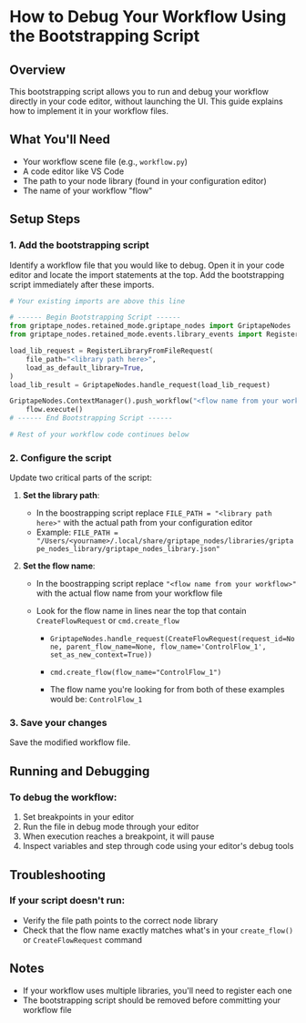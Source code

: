 # How to Debug Your Workflow Using the Bootstrapping Script

## Overview

This bootstrapping script allows you to run and debug your workflow directly in your code editor, without launching the UI. This guide explains how to implement it in your workflow files.

## What You'll Need

- Your workflow scene file (e.g., `workflow.py`)
- A code editor like VS Code
- The path to your node library (found in your configuration editor)
- The name of your workflow "flow"

## Setup Steps

### 1. Add the bootstrapping script

Identify a workflow file that you would like to debug. Open it in your code editor and locate the import statements at the top. Add the bootstrapping script immediately after these imports.

```python
# Your existing imports are above this line

# ------ Begin Bootstrapping Script ------
from griptape_nodes.retained_mode.griptape_nodes import GriptapeNodes
from griptape_nodes.retained_mode.events.library_events import RegisterLibraryFromFileRequest

load_lib_request = RegisterLibraryFromFileRequest(
    file_path="<library path here>",
    load_as_default_library=True,
)
load_lib_result = GriptapeNodes.handle_request(load_lib_request)

GriptapeNodes.ContextManager().push_workflow("<flow name from your workflow>")
    flow.execute()
# ------ End Bootstrapping Script ------

# Rest of your workflow code continues below
```

### 2. Configure the script

Update two critical parts of the script:

1. **Set the library path**:

    - In the boostrapping script replace `FILE_PATH = "<library path here>"` with the actual path from your configuration editor
    - Example: `FILE_PATH = "/Users/<yourname>/.local/share/griptape_nodes/libraries/griptape_nodes_library/griptape_nodes_library.json"`

1. **Set the flow name**:

    - In the boostrapping script replace `"<flow name from your workflow>"` with the actual flow name from your workflow file

    - Look for the flow name in lines near the top that contain `CreateFlowRequest` or `cmd.create_flow`

        - `GriptapeNodes.handle_request(CreateFlowRequest(request_id=None, parent_flow_name=None, flow_name='ControlFlow_1', set_as_new_context=True))`

        - `cmd.create_flow(flow_name="ControlFlow_1")`

        - The flow name you're looking for from both of these examples would be: `ControlFlow_1`

### 3. Save your changes

Save the modified workflow file.

## Running and Debugging

### To debug the workflow:

1. Set breakpoints in your editor
1. Run the file in debug mode through your editor
1. When execution reaches a breakpoint, it will pause
1. Inspect variables and step through code using your editor's debug tools

## Troubleshooting

### If your script doesn't run:

- Verify the file path points to the correct node library
- Check that the flow name exactly matches what's in your `create_flow()` or `CreateFlowRequest` command

## Notes

- If your workflow uses multiple libraries, you'll need to register each one
- The bootstrapping script should be removed before committing your workflow file
